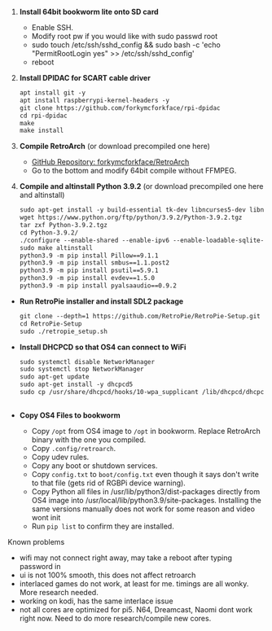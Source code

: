 1. **Install 64bit bookworm lite onto SD card**
   - Enable SSH.
   - Modify root pw if you would like with sudo passwd root
   - sudo touch /etc/ssh/sshd_config && sudo bash -c 'echo "PermitRootLogin yes" >> /etc/ssh/sshd_config'
   - reboot

2. **Install DPIDAC for SCART cable driver**
   ```markdown
   apt install git -y
   apt install raspberrypi-kernel-headers -y
   git clone https://github.com/forkymcforkface/rpi-dpidac
   cd rpi-dpidac
   make
   make install

4. **Compile RetroArch** (or download precompiled one here)
   - [GitHub Repository: forkymcforkface/RetroArch](https://github.com/forkymcforkface/RetroArch)
   - Go to the bottom and modify 64bit compile without FFMPEG.

5. **Compile and altinstall Python 3.9.2** (or download precompiled one here and altinstall)
   ```markdown
   sudo apt-get install -y build-essential tk-dev libncurses5-dev libncursesw5-dev libreadline6-dev libdb5.3-dev libgdbm-dev libsqlite3-dev libssl-dev libbz2-dev libexpat1-dev liblzma-dev zlib1g-dev libffi-dev tar wget vim systemtap-sdt-dev
   wget https://www.python.org/ftp/python/3.9.2/Python-3.9.2.tgz
   tar zxf Python-3.9.2.tgz
   cd Python-3.9.2/
   ./configure --enable-shared --enable-ipv6 --enable-loadable-sqlite-extensions --with-dbmliborder=bdb:gdbm --with-computed-gotos --with-ensurepip --with-system-expat --with-dtrace --with-system-libmpdec --with-system-ffi
   sudo make altinstall
   python3.9 -m pip install Pillow==9.1.1
   python3.9 -m pip install smbus==1.1.post2
   python3.9 -m pip install psutil==5.9.1
   python3.9 -m pip install evdev==1.5.0
   python3.9 -m pip install pyalsaaudio==0.9.2

*   **Run RetroPie installer and install SDL2 package**
    ```markdown 
    git clone --depth=1 https://github.com/RetroPie/RetroPie-Setup.git
    cd RetroPie-Setup
    sudo ./retropie_setup.sh
    
*   **Install DHCPCD so that OS4 can connect to WiFi**
    ```markdown
    sudo systemctl disable NetworkManager
    sudo systemctl stop NetworkManager
    sudo apt-get update
    sudo apt-get install -y dhcpcd5
    sudo cp /usr/share/dhcpcd/hooks/10-wpa_supplicant /lib/dhcpcd/dhcpcd-hooks/10-wpa_supplicant
  
*   **Copy OS4 Files to bookworm**
    
    *   Copy `/opt` from OS4 image to `/opt` in bookworm. Replace RetroArch binary with the one you compiled.
    *   Copy `.config/retroarch`.
    *   Copy udev rules.
    *   Copy any boot or shutdown services.
    *   Copy `config.txt` to `boot/config.txt` even though it says don't write to that file (gets rid of RGBPi device warning).
    *   Copy Python all files in /usr/lib/python3/dist-packages directly from OS4 image into /usr/local/lib/python3.9/site-packages. Installing the same versions manually does not work for some reason and video wont init
    *   Run `pip list` to confirm they are installed.


Known problems
- wifi may not connect right away, may take a reboot after typing password in
- ui is not 100% smooth, this does not affect retroarch
- interlaced games do not work, at least for me. timings are all wonky. More research needed.
- working on kodi, has the same interlace issue
- not all cores are optimized for pi5. N64, Dreamcast, Naomi dont work right now. Need to do more research/compile new cores.
